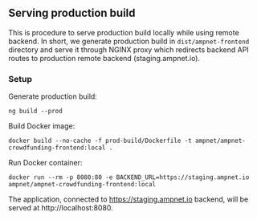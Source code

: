 ## Serving production build

This is procedure to serve production build locally while using remote backend. In short, we 
generate production build in `dist/ampnet-frontend` directory and serve it through
NGINX proxy which redirects backend API routes to production remote backend (staging.ampnet.io). 
 
### Setup

Generate production build:
```
ng build --prod
```

Build Docker image:
```
docker build --no-cache -f prod-build/Dockerfile -t ampnet/ampnet-crowdfunding-frontend:local .
```

Run Docker container:
```
docker run --rm -p 8080:80 -e BACKEND_URL=https://staging.ampnet.io ampnet/ampnet-crowdfunding-frontend:local
```

The application, connected to https://staging.ampnet.io backend, will be served at http://localhost:8080.

